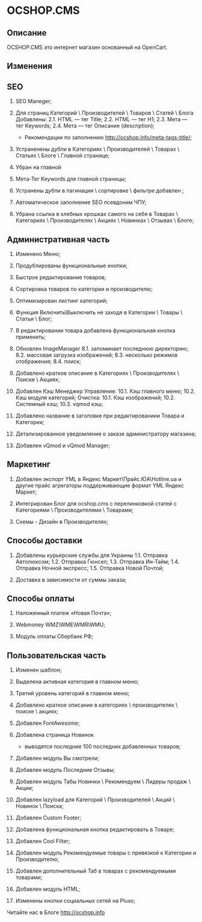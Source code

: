 # OCSHOP.CMS

## Описание

OCSHOP.CMS это интернет магазин основанный на OpenCart.

## Изменения

## SEO

1. SEO Maneger;

2. Для страниц Категорий \ Производителей \ Товаров \ Статей \ Блога
	Добавлены:
	2.1. HTML — тег Title;
	2.2. HTML — тег H1;
	2.3. Мета — тег Keywords;
	2.4. Мета — тег Описание (description);
	- Рекомендации по заполнению http://ocshop.info/meta-tags-title/;
	
3. Устраненены дубли в Категориях \ Производителей \ Товарах \ Статьях \ Блоге \ Главной странице;

4. Убран на главной <h1 style="display: none;">;

5. Мета-Тег Keywords для главной страницы;

6. Устранены дубли в пагинации \ сортировке \ фильтре добавлен <meta name="robots" content="noindex,follow" />;

7. Автоматическое заполнение SEO псевдоним ЧПУ;

8. Убрана ссылка в хлебных крошках самого на себя в Товарах \ Категориях \ Производителях \ Акциях \ Новинках \ Отзывах \ Блоге;

## Административная часть

1. Изменено Меню;

2. Продублированы функциональные кнопки;

3. Быстрое редактирование товаров;

4. Сортировка товаров по категории и производителю;

5. Оптимизирован листинг категорий;

6. Функция Включить\Выключить не заходя в Категории \ Товары \ Статьи \ Блог;

7. В редактировании товара добавлена функциональная кнопка применить;

8. Обновлен ImageManager
	8.1. запоминает последнюю директорию;
	8.2. массовая загрузка изображений;
	8.3. несколько режимов отображения;
	8.4. поиск;
	
9. Добавлено краткое описание в Категориях \ Производителях \ Поиске \ Акциях;

10. Добавлен Кэш Менеджер
	Управление:
	10.1. Кэш главного меню;
	10.2. Кэш модуля категорий;
	Очистка:
	10.1. Кэш изображений;
	10.2. Системный кэш;
	10.3. vqmod кэш;

11. Добавлено название в заголовке при редактированиии Товара и Категории;

12. Детализированное уведомление о заказе администратору магазина;

13. Добавлен vQmod и vQmod Manager;

## Маркетинг

1. Добавлен экспорт YML в Яндекс Маркет\Прайс.ЮА\Hotline.ua и другие прайс агрегаторы поддерживающие формат YML Яндекс Маркет;

2. Интегрирован Блог для ocshop.cms с перелинковкой статей с Категориями \ Производителями \ Товарами;

3. Схемы - Дизайн в Производителях;

## Способы доставки

1. Добавлены курьерские службы для Украины
	1.1. Отправка Автолюксом;
	1.2. Отправка Гюнсел;
	1.3. Отправка Ин-Тайм;
	1.4. Отправка Ночной экспресс;
	1.5. Отправка Новой Почтой;
	
2. Доставка в зависимости от суммы заказа;

## Способы оплаты

1. Наложенный платеж «Новая Почта»;

2. Webmoney WMZ\WME\WMR\WMU;

3. Модуль оплаты Сбербанк РФ;

## Пользовательская часть

1. Изменен шаблон;

2. Выделена активная категория в главном меню;

3. Третий уровень категорий в главном меню;

4. Добавлено краткое описание в категориях \ производителях \ поиске \ акциях;

5. Добавлен FontAwesome;

6. Добавлена страница Новинок
	- выводятся последние 100 последних добавленных товаров;

7. Добавлен модуль Вы смотрели;

8. Добавлен модуль Последние Отзывы;

9. Добавлен модуль Табы Новинки \ Рекомендуем \ Лидеры продаж \ Акции;

10. Добавлен lazyload для Категорий \ Производителей \ Акций \ Новинок \ Поиска;

11. Добавлен Custom Footer;

12. Добавлена функциональная кнопка редактировать в Товаре;

13. Добавлен Cool Filter;

14. Добавлен модуль Рекомендуемые товары с привязкой к Категории и Производителю;

15. Добавлен дополнительный Таб в товарах с рекомендуемыми товарами;

16. Добавлен модуль HTML;

17. Изменены кнопки социальных сетей на Pluso;

Читайте нас в Блоге http://ocshop.info


	

